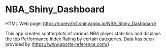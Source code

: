 # NBA_Shiny_Dashboard

HTML Web page: https://coreyzh2.shinyapps.io/NBA_Shiny_Dashboard/ 

This app creates scatterplots of various NBA player statistics and displays the top Performance Index Rating by certain categories. Data has been provided by (https://www.sports-reference.com/) 
